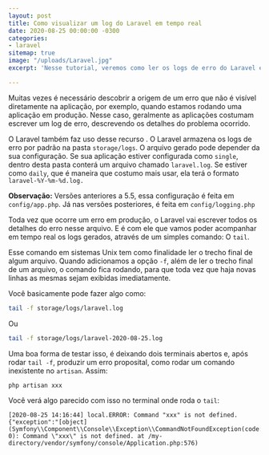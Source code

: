 ```yaml
---
layout: post
title: Como visualizar um log do Laravel em tempo real
date: 2020-08-25 00:00:00 -0300
categories:
- laravel
sitemap: true
image: "/uploads/Laravel.jpg"
excerpt: 'Nesse tutorial, veremos como ler os logs de erro do Laravel em tempo real. '

---
```

Muitas vezes é necessário descobrir a origem de um erro que não é visível diretamente na aplicação, por exemplo, quando estamos rodando uma aplicação em produção. Nesse caso,  geralmente as aplicações costumam escrever um log de  erro, descrevendo os detalhes do problema ocorrido.

O Laravel também faz uso desse recurso . O Laravel armazena os logs de erro por padrão na pasta `storage/logs`.  O arquivo gerado pode depender da sua configuração.  Se sua aplicação estiver configurada como `single`, dentro desta pasta conterá um arquivo chamado `laravel.log`. Se estiver como `daily`, que é  maneira que costumo mais usar, ela terá o formato `laravel-%Y-%m-%d.log.`

**Observação:** Versões anteriores a 5.5, essa configuração é feita em `config/app.php`. Já nas versões posteriores, é feita em `config/logging.php`

Toda vez que ocorre um erro em produção, o Laravel vai escrever todos os detalhes do erro nesse arquivo. E é com ele que vamos poder acompanhar em tempo real os logs gerados, através de um simples comando: O `tail`.

Esse comando em sistemas Unix tem como finalidade ler o trecho final de algum arquivo.  Quando adicionamos a opção `-f`, além de ler o trecho final de um arquivo, o comando fica rodando, para que toda vez que haja novas linhas as mesmas sejam exibidas imediatamente.

Você basicamente pode fazer algo como:

```bash
tail -f storage/logs/laravel.log
```

Ou

```bash
tail -f storage/logs/laravel-2020-08-25.log
```

Uma boa forma de testar isso, é deixando dois terminais abertos e, após rodar `tail -f`, produzir um erro proposital, como rodar um comando inexistente no `artisan`. Assim:

```bash
php artisan xxx
```

Você verá algo parecido com isso no terminal onde roda o `tail`:

```log
[2020-08-25 14:16:44] local.ERROR: Command "xxx" is not defined. {"exception":"[object] (Symfony\\Component\\Console\\Exception\\CommandNotFoundException(code: 0): Command \"xxx\" is not defined. at /my-directory/vendor/symfony/console/Application.php:576)
```